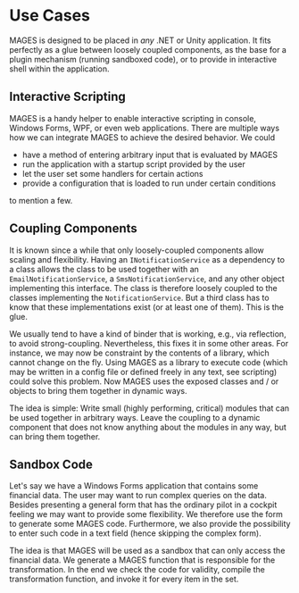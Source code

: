 # Use Cases

MAGES is designed to be placed in *any* .NET or Unity application. It fits perfectly as a glue between loosely coupled components, as the base for a plugin mechanism (running sandboxed code), or to provide in interactive shell within the application.

## Interactive Scripting

MAGES is a handy helper to enable interactive scripting in console, Windows Forms, WPF, or even web applications. There are multiple ways how we can integrate MAGES to achieve the desired behavior. We could

* have a method of entering arbitrary input that is evaluated by MAGES
* run the application with a startup script provided by the user
* let the user set some handlers for certain actions
* provide a configuration that is loaded to run under certain conditions

to mention a few. 

## Coupling Components

It is known since a while that only loosely-coupled components allow scaling and flexibility. Having an `INotificationService` as a dependency to a class allows the class to be used together with an `EmailNotificationService`, a `SmsNotificationService`, and any other object implementing this interface. The class is therefore loosely coupled to the classes implementing the `NotificationService`. But a third class has to know that these implementations exist (or at least one of them). This is the glue.

We usually tend to have a kind of binder that is working, e.g., via reflection, to avoid strong-coupling. Nevertheless, this fixes it in some other areas. For instance, we may now be constraint by the contents of a library, which cannot change on the fly. Using MAGES as a library to execute code (which may be written in a config file or defined freely in any text, see scripting) could solve this problem. Now MAGES uses the exposed classes and / or objects to bring them together in dynamic ways.

The idea is simple: Write small (highly performing, critical) modules that can be used together in arbitrary ways. Leave the coupling to a dynamic component that does not know anything about the modules in any way, but can bring them together.

## Sandbox Code

Let's say we have a Windows Forms application that contains some financial data. The user may want to run complex queries on the data. Besides presenting a general form that has the ordinary pilot in a cockpit feeling we may want to provide some flexibility. We therefore use the form to generate some MAGES code. Furthermore, we also provide the possibility to enter such code in a text field (hence skipping the complex form).

The idea is that MAGES will be used as a sandbox that can only access the financial data. We generate a MAGES function that is responsible for the transformation. In the end we check the code for validity, compile the transformation function, and invoke it for every item in the set.